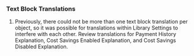 ### Text Block Translations
1. Previously, there could not be more than one text block translation per object, so it was possible for translations within Library Settings to interfere with each other. Review translations for Payment History Explanation, Cost Savings Enabled Explanation, and Cost Savings Disabled Explanation.

